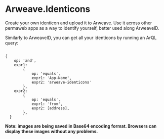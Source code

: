 # Arweave.Identicons
Create your own identicon and upload it to Arweave. Use it across other permaweb apps as a way to identify yourself, better used along ArweaveID.

Similarly to ArweaveID, you can get all your identicons by running an ArQL query:

```

{
    op: 'and',
    expr1:
        {
            op: 'equals',
            expr1: 'App-Name',
            expr2: 'arweave-identicons'
        },
    expr2:
        {
            op: 'equals',
            expr1: 'from',
            expr2: [address],
        },
  }
```

**Note: images are being saved in Base64 encoding format. Browsers can display these images without any problems.**
